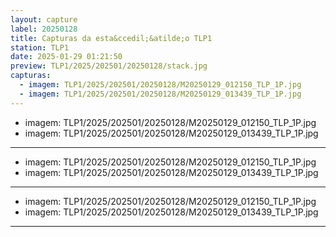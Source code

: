 ```yaml
---
layout: capture
label: 20250128
title: Capturas da esta&ccedil;&atilde;o TLP1
station: TLP1
date: 2025-01-29 01:21:50
preview: TLP1/2025/202501/20250128/stack.jpg
capturas:
  - imagem: TLP1/2025/202501/20250128/M20250129_012150_TLP_1P.jpg
  - imagem: TLP1/2025/202501/20250128/M20250129_013439_TLP_1P.jpg
---
```

  - imagem: TLP1/2025/202501/20250128/M20250129_012150_TLP_1P.jpg
  - imagem: TLP1/2025/202501/20250128/M20250129_013439_TLP_1P.jpg
---
  - imagem: TLP1/2025/202501/20250128/M20250129_012150_TLP_1P.jpg
  - imagem: TLP1/2025/202501/20250128/M20250129_013439_TLP_1P.jpg
---
  - imagem: TLP1/2025/202501/20250128/M20250129_012150_TLP_1P.jpg
  - imagem: TLP1/2025/202501/20250128/M20250129_013439_TLP_1P.jpg
---
